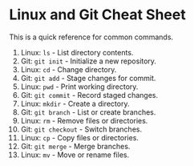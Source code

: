 # Linux and Git Cheat Sheet

This is a quick reference for common commands.
1.	Linux: `ls` - List directory contents.
2.	Git: `git init` - Initialize a new repository. 
3.	Linux: `cd` - Change directory.
4.	Git: `git add` - Stage changes for commit.
5.	Linux: `pwd` - Print working directory.
6.	Git: `git commit` - Record staged changes.
7.	Linux: `mkdir` - Create a directory.
8.	Git: `git branch` - List or create branches.
9.	Linux: `rm` - Remove files or directories.
10.	Git: `git checkout` - Switch branches.
11.	Linux: `cp` - Copy files or directories.
12.	Git: `git merge` - Merge branches.
13.	Linux: `mv` - Move or rename files.
